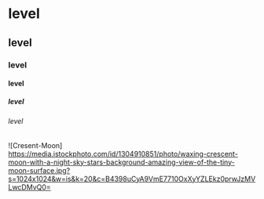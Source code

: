 # level
## level
### level
#### level
##### level
###### level

![Cresent-Moon] https://media.istockphoto.com/id/1304910851/photo/waxing-crescent-moon-with-a-night-sky-stars-background-amazing-view-of-the-tiny-moon-surface.jpg?s=1024x1024&w=is&k=20&c=B4398uCyA9VmE7710OxXyYZLEkz0prwJzMVLwcDMvQ0=
